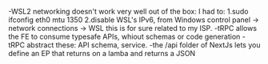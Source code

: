 -WSL2 networking doesn't work very well out of the box: I had to:
    1.sudo ifconfig eth0 mtu 1350
    2.disable WSL's IPv6, from Windows control panel -> network connections -> WSL
this is for sure related to my ISP.
-tRPC allows the FE to consume typesafe APIs, whiout schemas or code generation
-tRPC abstract these: API schema, service.
-the /api folder of NextJs lets you define an EP that returns on a lamba and returns a JSON
